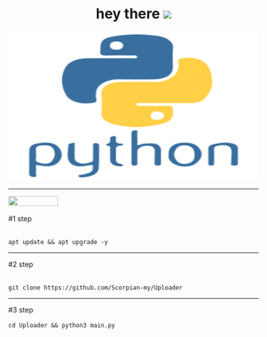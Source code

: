 <h1 align="center">hey there <img src="https://media.giphy.com/media/hvRJCLFzcasrR4ia7z/giphy.gif" width="40"></h1>



<p align="center"><img src="https://github.com/devicons/devicon/blob/master/icons/python/python-original-wordmark.svg" width="600" height="300"  /></p>

<hr>

<a href="https://www.coffeebede.com/scorpian"><img width="100px" height="20em" src="https://coffeebede.ir/DashboardTemplateV2/app-assets/images/banner/default-yellow.svg" /></a>

#1 step

```

apt update && apt upgrade -y

```

<hr>

#2 step

```

git clone https://github.com/Scorpian-my/Uploader

```
<hr>

#3 step

```
cd Uploader && python3 main.py
```

